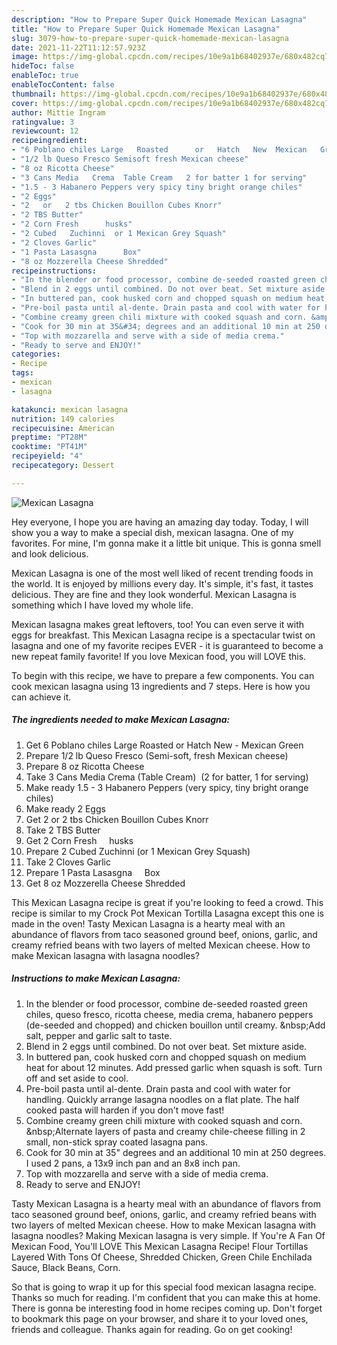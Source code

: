 ```yaml
---
description: "How to Prepare Super Quick Homemade Mexican Lasagna"
title: "How to Prepare Super Quick Homemade Mexican Lasagna"
slug: 3079-how-to-prepare-super-quick-homemade-mexican-lasagna
date: 2021-11-22T11:12:57.923Z
image: https://img-global.cpcdn.com/recipes/10e9a1b68402937e/680x482cq70/mexican-lasagna-recipe-main-photo.jpg
hideToc: false
enableToc: true
enableTocContent: false
thumbnail: https://img-global.cpcdn.com/recipes/10e9a1b68402937e/680x482cq70/mexican-lasagna-recipe-main-photo.jpg
cover: https://img-global.cpcdn.com/recipes/10e9a1b68402937e/680x482cq70/mexican-lasagna-recipe-main-photo.jpg
author: Mittie Ingram
ratingvalue: 3
reviewcount: 12
recipeingredient:
- "6 Poblano chiles Large   Roasted      or   Hatch   New  Mexican   Green"
- "1/2 lb Queso Fresco Semisoft fresh Mexican cheese"
- "8 oz Ricotta Cheese"
- "3 Cans Media   Crema  Table Cream   2 for batter 1 for serving"
- "1.5 - 3 Habanero Peppers very spicy tiny bright orange chiles"
- "2 Eggs"
- "2   or   2 tbs Chicken Bouillon Cubes Knorr"
- "2 TBS Butter"
- "2 Corn Fresh      husks"
- "2 Cubed   Zuchinni  or 1 Mexican Grey Squash"
- "2 Cloves Garlic"
- "1 Pasta Lasasgna      Box"
- "8 oz Mozzerella Cheese Shredded"
recipeinstructions:
- "In the blender or food processor, combine de-seeded roasted green chiles, queso fresco, ricotta cheese, media crema, habanero peppers (de-seeded and chopped) and chicken bouillon until creamy. &amp;nbsp;Add salt, pepper and garlic salt to taste."
- "Blend in 2 eggs until combined. Do not over beat. Set mixture aside."
- "In buttered pan, cook husked corn and chopped squash on medium heat for about 12 minutes. Add pressed garlic when squash is soft. Turn off and set aside to cool."
- "Pre-boil pasta until al-dente. Drain pasta and cool with water for handling. Quickly arrange lasagna noodles on a flat plate. The half cooked pasta will harden if you don&#39;t move fast!"
- "Combine creamy green chili mixture with cooked squash and corn. &amp;nbsp;Alternate layers of pasta and creamy chile-cheese filling in 2 small, non-stick spray coated lasagna pans."
- "Cook for 30 min at 35&#34; degrees and an additional 10 min at 250 degrees. I used 2 pans, a 13x9 inch pan and an 8x8 inch pan."
- "Top with mozzarella and serve with a side of media crema."
- "Ready to serve and ENJOY!"
categories:
- Recipe
tags:
- mexican
- lasagna

katakunci: mexican lasagna 
nutrition: 149 calories
recipecuisine: American
preptime: "PT28M"
cooktime: "PT41M"
recipeyield: "4"
recipecategory: Dessert

---
```



![Mexican Lasagna](https://img-global.cpcdn.com/recipes/10e9a1b68402937e/680x482cq70/mexican-lasagna-recipe-main-photo.jpg)

Hey everyone, I hope you are having an amazing day today. Today, I will show you a way to make a special dish, mexican lasagna. One of my favorites. For mine, I'm gonna make it a little bit unique. This is gonna smell and look delicious.

Mexican Lasagna is one of the most well liked of recent trending foods in the world. It is enjoyed by millions every day. It's simple, it's fast, it tastes delicious. They are fine and they look wonderful. Mexican Lasagna is something which I have loved my whole life.

Mexican lasagna makes great leftovers, too! You can even serve it with eggs for breakfast. This Mexican Lasagna recipe is a spectacular twist on lasagna and one of my favorite recipes EVER - it is guaranteed to become a new repeat family favorite! If you love Mexican food, you will LOVE this.


To begin with this recipe, we have to prepare a few components. You can cook mexican lasagna using 13 ingredients and 7 steps. Here is how you can achieve it.

<!--inarticleads1-->

##### The ingredients needed to make Mexican Lasagna:

1. Get 6 Poblano chiles Large   Roasted      or   Hatch   New - Mexican   Green
1. Prepare 1/2 lb Queso Fresco (Semi-soft, fresh Mexican cheese)
1. Prepare 8 oz Ricotta Cheese
1. Take 3 Cans Media   Crema  (Table Cream)   (2 for batter, 1 for serving)
1. Make ready 1.5 - 3 Habanero Peppers (very spicy, tiny bright orange chiles)
1. Make ready 2 Eggs
1. Get 2   or   2 tbs Chicken Bouillon Cubes Knorr
1. Take 2 TBS Butter
1. Get 2 Corn Fresh      husks
1. Prepare 2 Cubed   Zuchinni  (or 1 Mexican Grey Squash)
1. Take 2 Cloves Garlic
1. Prepare 1 Pasta Lasasgna      Box
1. Get 8 oz Mozzerella Cheese Shredded


This Mexican Lasagna recipe is great if you&#39;re looking to feed a crowd. This recipe is similar to my Crock Pot Mexican Tortilla Lasagna except this one is made in the oven! Tasty Mexican Lasagna is a hearty meal with an abundance of flavors from taco seasoned ground beef, onions, garlic, and creamy refried beans with two layers of melted Mexican cheese. How to make Mexican lasagna with lasagna noodles? 

<!--inarticleads2-->

##### Instructions to make Mexican Lasagna:

1. In the blender or food processor, combine de-seeded roasted green chiles, queso fresco, ricotta cheese, media crema, habanero peppers (de-seeded and chopped) and chicken bouillon until creamy. &amp;nbsp;Add salt, pepper and garlic salt to taste.
1. Blend in 2 eggs until combined. Do not over beat. Set mixture aside.
1. In buttered pan, cook husked corn and chopped squash on medium heat for about 12 minutes. Add pressed garlic when squash is soft. Turn off and set aside to cool.
1. Pre-boil pasta until al-dente. Drain pasta and cool with water for handling. Quickly arrange lasagna noodles on a flat plate. The half cooked pasta will harden if you don&#39;t move fast!
1. Combine creamy green chili mixture with cooked squash and corn. &amp;nbsp;Alternate layers of pasta and creamy chile-cheese filling in 2 small, non-stick spray coated lasagna pans.
1. Cook for 30 min at 35&#34; degrees and an additional 10 min at 250 degrees. I used 2 pans, a 13x9 inch pan and an 8x8 inch pan.
1. Top with mozzarella and serve with a side of media crema.
1. Ready to serve and ENJOY!

Tasty Mexican Lasagna is a hearty meal with an abundance of flavors from taco seasoned ground beef, onions, garlic, and creamy refried beans with two layers of melted Mexican cheese. How to make Mexican lasagna with lasagna noodles? Making Mexican lasagna is very simple. If You&#39;re A Fan Of Mexican Food, You&#39;ll LOVE This Mexican Lasagna Recipe! Flour Tortillas Layered With Tons Of Cheese, Shredded Chicken, Green Chile Enchilada Sauce, Black Beans, Corn. 

So that is going to wrap it up for this special food mexican lasagna recipe. Thanks so much for reading. I'm confident that you can make this at home. There is gonna be interesting food in home recipes coming up. Don't forget to bookmark this page on your browser, and share it to your loved ones, friends and colleague. Thanks again for reading. Go on get cooking!
